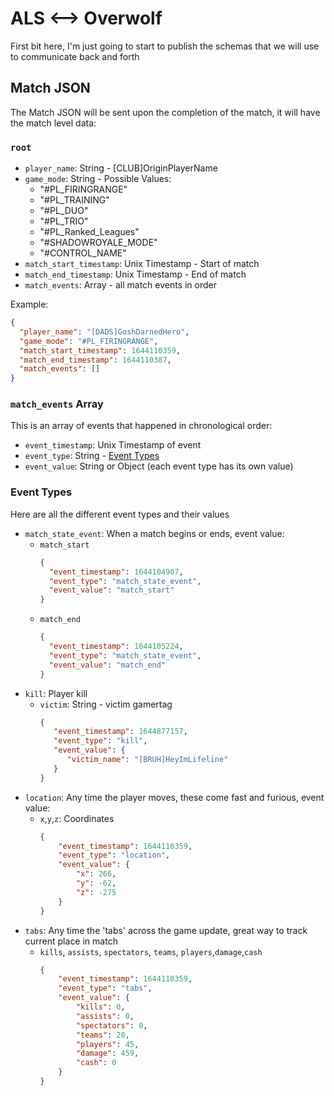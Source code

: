 # ALS <--> Overwolf

First bit here, I'm just going to start to publish the schemas that we will use to communicate back and forth

## Match JSON
The Match JSON will be sent upon the completion of the match, it will have the match level data:
### `root`
* `player_name`: String - [CLUB]OriginPlayerName
* `game_mode`: String - Possible Values:
  * "#PL_FIRINGRANGE"
  * "#PL_TRAINING"
  * "#PL_DUO"
  * "#PL_TRIO"
  * "#PL_Ranked_Leagues"
  * "#SHADOWROYALE_MODE"
  * "#CONTROL_NAME"
* `match_start_timestamp`: Unix Timestamp - Start of match
* `match_end_timestamp`: Unix Timestamp - End of match
* `match_events`: Array - all match events in order

Example:
```json
{
  "player_name": "[DADS]GoshDarnedHero",
  "game_mode": "#PL_FIRINGRANGE",
  "match_start_timestamp": 1644110359,
  "match_end_timestamp": 1644110387,
  "match_events": []
}
```

### `match_events` Array
This is an array of events that happened in chronological order:
* `event_timestamp`: Unix Timestamp of event
* `event_type`: String - [Event Types](#event-types)
* `event_value`: String or Object (each event type has its own value)

### Event Types
Here are all the different event types and their values
* `match_state_event`: When a match begins or ends, event value:
  * `match_start`
    ```json
    {
      "event_timestamp": 1644104907,
      "event_type": "match_state_event",
      "event_value": "match_start"
    }
    ```
  * `match_end`
    ```json
    {
      "event_timestamp": 1644105224,
      "event_type": "match_state_event",
      "event_value": "match_end"
    }
* `kill`: Player kill
  * `victim`: String - victim gamertag
      ```json
      {
         "event_timestamp": 1644877157,
         "event_type": "kill",
         "event_value": {
            "victim_name": "[BRUH]HeyImLifeline"
         }
      }
      ```   
* `location`: Any time the player moves, these come fast and furious, event value:
  * `x`,`y`,`z`: Coordinates
      ```json
      {
          "event_timestamp": 1644110359,
          "event_type": "location",
          "event_value": {
              "x": 266,
              "y": -62,
              "z": -275
          }
      }
      ```
* `tabs`: Any time the 'tabs' across the game update, great way to track current place in match
  * `kills`, `assists`, `spectators`, `teams`, `players`,`damage`,`cash`
    ```json
    {
        "event_timestamp": 1644110359,
        "event_type": "tabs",
        "event_value": {
            "kills": 0,
            "assists": 0,
            "spectators": 0,
            "teams": 20,
            "players": 45,
            "damage": 459,
            "cash": 0
        }
    }
    ```
